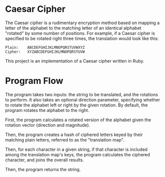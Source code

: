 # Caesar Cipher

The Caesar cipher is a rudimentary encryption method based on mapping a letter of the alphabet to the matching letter of an identical alphabet "rotated" by some number of positions. For example, if a Caesar cipher is specified to be rotated right three times, the translation would look like this:

```
Plain:    ABCDEFGHIJKLMNOPQRSTUVWXYZ
Cipher:   XYZABCDEFGHIJKLMNOPQRSTUVW
```

This project is an implementation of a Caesar cipher written in Ruby.

# Program Flow

The program takes two inputs: the string to be translated, and the rotations to perform. It also takes an optional direction parameter, specifying whether to rotate the alphabet left or right by the given rotation. By default, the program rotates the alphabet to the right.

First, the program calculates a rotated version of the alphabet given the rotation vector (direction and magnitude).

Then, the program creates a hash of ciphered letters keyed by their matching plain letters, referred to as the "translation map".

Then, for each character in a given string, if that character is included among the translation map's keys, the program calculates the ciphered character, and joins the overall results.

Then, the program returns the string.
